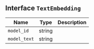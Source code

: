 ## Interface `TextEmbedding`

| Name | Type | Description |
| - | - | - |
| `model_id` | string | &nbsp; |
| `model_text` | string | &nbsp; |
